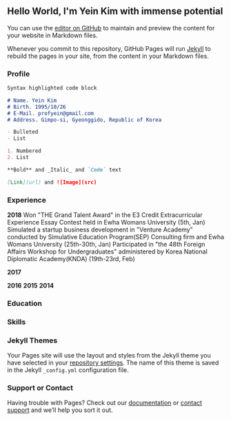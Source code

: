 ## Hello World, I'm Yein Kim with immense potential

You can use the [editor on GitHub](https://github.com/yeina/yeina.github.io/edit/master/README.md) to maintain and preview the content for your website in Markdown files.

Whenever you commit to this repository, GitHub Pages will run [Jekyll](https://jekyllrb.com/) to rebuild the pages in your site, from the content in your Markdown files.

### Profile

```markdown
Syntax highlighted code block

# Name. Yein Kim
# Birth. 1995/10/26
# E-Mail. profyein@gmail.com
# Address. Gimpo-si, Gyeonggido, Republic of Korea

- Bulleted
- List

1. Numbered
2. List

**Bold** and _Italic_ and `Code` text

[Link](url) and ![Image](src)
```

### Experience

**2018**
Won "THE Grand Talent Award" in the E3 Credit Extracurricular Experience Essay Contest held in Ewha Womans University (5th, Jan)
Simulated a startup business development in "Venture Academy" conducted by Simulative Education Program(SEP) Consulting firm and Ewha Womans University (25th-30th, Jan)
Participated in "the 48th Foreign Affairs Workshop for Undergraduates" administered by Korea National Diplomatic Academy(KNDA) (19th-23rd, Feb)

**2017**


**2016**
**2015**
**2014**

### Education
### Skills



### Jekyll Themes

Your Pages site will use the layout and styles from the Jekyll theme you have selected in your [repository settings](https://github.com/yeina/yeina.github.io/settings). The name of this theme is saved in the Jekyll `_config.yml` configuration file.

### Support or Contact

Having trouble with Pages? Check out our [documentation](https://help.github.com/categories/github-pages-basics/) or [contact support](https://github.com/contact) and we’ll help you sort it out.
